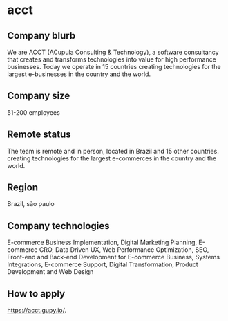# acct

## Company blurb

We are ACCT (ACupula Consulting & Technology), a software consultancy that creates and transforms technologies into value for high performance businesses. Today we operate in 15 countries creating technologies for the largest e-businesses in the country and the world.

## Company size

51-200 employees

## Remote status

The team is remote and in person, located in Brazil and 15 other countries.
creating technologies for the largest e-commerces in the country and the world.

## Region

Brazil, são paulo

## Company technologies

E-commerce Business Implementation, Digital Marketing Planning, E-commerce CRO, Data Driven UX, Web Performance Optimization, SEO, Front-end and Back-end Development for E-commerce Business, Systems Integrations, E-commerce Support, Digital Transformation, Product Development and Web Design

## How to apply

https://acct.gupy.io/.
